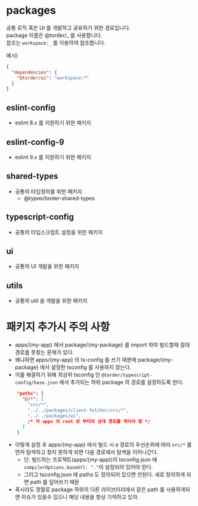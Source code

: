 # packages

공통 로직 혹은 UI 를 개발하고 공유하기 위한 경로입니다. <br/>
package 이름은 @torder/_ 를 사용합니다. <br/>
참조는 `workspace:_` 를 이용하여 참조합니다. <br/>

예시)

```json
{
  "dependencies": {
    "@torder/ui": "workspace:*"
  }
}
```

## eslint-config

- eslint 8.x 를 지원하기 위한 패키지

## eslint-config-9

- eslint 9.x 를 지원하기 위한 패키지

## shared-types

- 공통의 타입정의를 위한 패키지
  - @types/torder-shared-types

## typescript-config

- 공통의 타입스크립트 설정을 위한 패키지

## ui

- 공통의 UI 개발을 위한 패키지

## utils

- 공통의 util 을 개발을 위한 패키지

# 패키지 추가시 주의 사항
- apps/{my-app} 에서 package/{my-package} 를 import 하여 빌드할때 절대 경로를 못찾는 문제가 있다.
- 왜냐하면 apps/{my-app} 의 ts-config 를 쓰기 때문에 package/{my-package} 에서 설정한 tsconfig 를 사용하지 않는다.
- 이를 해결하기 위해 최상위 tsconfig 인 `@torder/typescript-config/base.json` 에서 추가되는 하위 package 의 경로를 설정하도록 한다.
```json
    "paths": {
      "@/*": [
        "src/*",
        "../../packages/client-fetcher/src/*",
        "../../packages/ui",
        /* 각 apps 의 root 로 부터의 상대 경로를 적어야 함 */
      ]
    }
```
- 이렇게 설정 후 apps/{my-app} 에서 빌드 시 `@` 경로의 우선순위에 따라 `src/*` 를 먼저 탐색하고 찾지 못하게 되면 다음 경로에서 탐색을 이어나간다.
  - 단, 빌드하는 프로젝트(apps/{my-app})의 tsconfig.json 에 `compilerOptions.baseUrl: "."`이 설정되어 있어야 한다.
  - 그리고 tsconfig.json 에 paths 도 정의되어 있으면 안된다. 새로 정의하게 되면 path 를 덮어쓰기 때문
- 혹시라도 정말로 package 하위의 다른 라이브러리에서 같은 path 를 사용하게되면 이슈가 있을수 있으니 해당 내용을 항상 기억하고 있자. 
